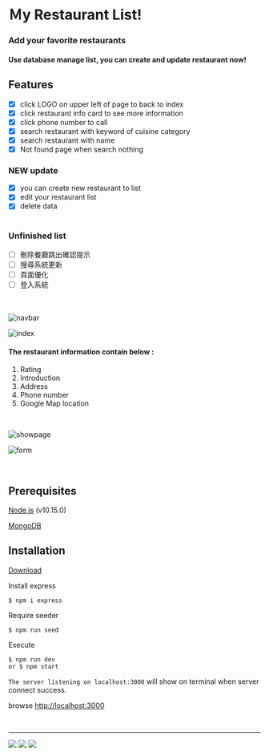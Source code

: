 # Ｍy Restaurant List! 
### Add your favorite restaurants
#### Use database manage list, you can create and update restaurant now!


## **Features**
- [x] click LOGO on upper left of page to back to index
- [x] click restaurant info card to see more information 
- [x] click phone number to call
- [x] search restaurant with keyword of cuisine category
- [x] search restaurant with name
- [x] Not found page when search nothing

### NEW update
- [x] you can create new restaurant to list
- [x] edit your restaurant list
- [x] delete data
<br></br>

### Unfinished list
- [ ] 刪除餐廳跳出確認提示
- [ ] 搜尋系統更新
- [ ] 頁面優化
- [ ] 登入系統

<br></br>
![navbar](https://i.imgur.com/c31asDR.png)

![index](https://i.imgur.com/wEpXdGp.png)


#### The restaurant information contain below :
1. Rating
2. Introduction
3. Address
4. Phone number 
5. Google Map location
   
<br>

   
![showpage](https://i.imgur.com/1xTizAv.png)

![form](https://i.imgur.com/uKcPepa.png)

<br>

## Prerequisites
[Node.js](https://nodejs.org/en/) (v10.15.0)

[MongoDB](https://www.mongodb.com/)


## Installation

[Download](https://github.com/schiafang/restaurant-list/archive/database.zip)

Install express
```
$ npm i express
```

Require seeder
```
$ npm run seed
```

Execute
```
$ npm run dev 
or $ npm start
```

`The server listening on localhost:3000` will show on terminal when server connect success.

browse [http://localhost:3000](http://localhost:3000) 


<br>

---
![](https://img.shields.io/badge/%E9%80%99%E5%80%8B-%E6%A8%99%E7%B1%A4-%3CCOLOR%3E) ![](https://img.shields.io/badge/%E5%A5%BD-%E5%83%8F-yellow) ![](https://img.shields.io/badge/%E5%BE%88-%E5%8E%B2%E5%AE%B3-blue)
